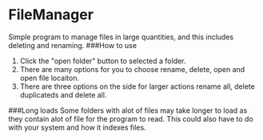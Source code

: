 # FileManager
Simple program to manage files in large quantities, and this includes deleting and renaming.
###How to use
1. Click the "open folder" button to selected a folder.
2. There are many options for you to choose rename, delete, open and open file locaiton.
3. There are three options on the side for larger actions rename all, delete duplicateds and delete all.

###Long loads
Some folders with alot of files may take longer to load as they contain alot of file for the program to read. This could also have to do with your system and how it indexes files.
